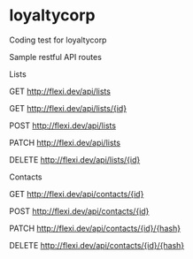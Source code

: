 # loyaltycorp
Coding test for loyaltycorp

Sample restful API routes

Lists

GET http://flexi.dev/api/lists

GET http://flexi.dev/api/lists/{id}

POST http://flexi.dev/api/lists

PATCH http://flexi.dev/api/lists

DELETE http://flexi.dev/api/lists/{id}

Contacts

GET http://flexi.dev/api/contacts/{id}

POST http://flexi.dev/api/contacts/{id}

PATCH http://flexi.dev/api/contacts/{id}/{hash}

DELETE http://flexi.dev/api/contacts/{id}/{hash}
